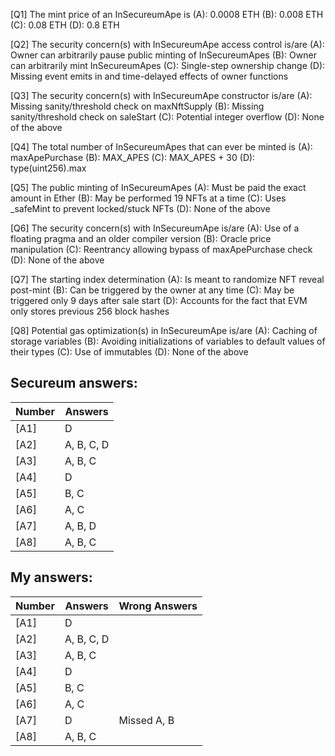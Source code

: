 [Q1] The mint price of an InSecureumApe is
(A): 0.0008 ETH
(B): 0.008 ETH
(C): 0.08 ETH
(D): 0.8 ETH

[Q2] The security concern(s) with InSecureumApe access control is/are
(A): Owner can arbitrarily pause public minting of InSecureumApes
(B): Owner can arbitrarily mint InSecureumApes
(C): Single-step ownership change
(D): Missing event emits in and time-delayed effects of owner functions

[Q3] The security concern(s) with InSecureumApe constructor is/are
(A): Missing sanity/threshold check on maxNftSupply
(B): Missing sanity/threshold check on saleStart
(C): Potential integer overflow
(D): None of the above

[Q4] The total number of InSecureumApes that can ever be minted is
(A): maxApePurchase
(B): MAX_APES
(C): MAX_APES + 30
(D): type(uint256).max

[Q5] The public minting of InSecureumApes
(A): Must be paid the exact amount in Ether
(B): May be performed 19 NFTs at a time
(C): Uses _safeMint to prevent locked/stuck NFTs
(D): None of the above

[Q6] The security concern(s) with InSecureumApe is/are
(A): Use of a floating pragma and an older compiler version
(B): Oracle price manipulation
(C): Reentrancy allowing bypass of maxApePurchase check
(D): None of the above

[Q7] The starting index determination
(A): Is meant to randomize NFT reveal post-mint
(B): Can be triggered by the owner at any time
(C): May be triggered only 9 days after sale start
(D): Accounts for the fact that EVM only stores previous 256 block hashes

[Q8] Potential gas optimization(s) in InSecureumApe is/are
(A): Caching of storage variables
(B): Avoiding initializations of variables to default values of their types
(C): Use of immutables
(D): None of the above

Secureum answers:
-----------------

| Number | Answers       |
|--------|---------------|
| [A1]   | D             |
| [A2]   | A, B, C, D    |
| [A3]   | A, B, C       |
| [A4]   | D             |
| [A5]   | B, C          |
| [A6]   | A, C          |
| [A7]   | A, B, D       |
| [A8]   | A, B, C       |

My answers:
-----------

| Number | Answers       | Wrong Answers |
|--------|---------------|---------------|
| [A1]   | D             |               |
| [A2]   | A, B, C, D    |               |
| [A3]   | A, B, C       |               |
| [A4]   | D             |               |
| [A5]   | B, C          |               |
| [A6]   | A, C          |               |
| [A7]   | D             | Missed A, B   |
| [A8]   | A, B, C       |               |